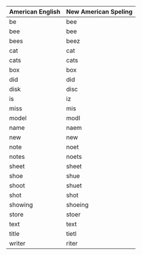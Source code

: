 | American English  | New American Speling |
| --- | --- |
| be | bee |
| bee | bee |
| bees | beez |
| cat | cat |
| cats | cats |
| box | box |
| did | did |
| disk | disc |
| is | iz |
| miss | mis |
| model | modl |
| name | naem |
| new | new |
| note | noet |
| notes | noets |
| sheet | sheet |
| shoe | shue |
| shoot | shuet |
| shot | shot |
| showing | shoeing |
| store | stoer |
| text | text |
| title | tietl |
| writer  | riter |
